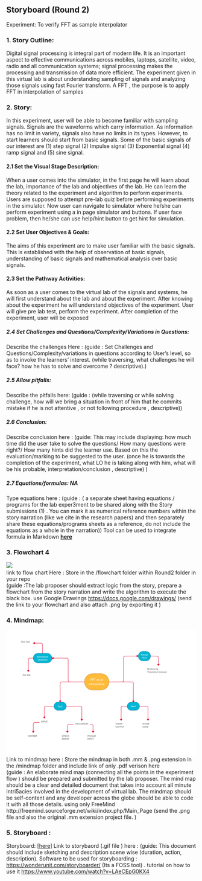 ## Storyboard (Round 2)



Experiment: To verify FFT as sample interpolator

### 1. Story Outline:

Digital signal processing is integral part of modern life. It is an important aspect to effective
communications across mobiles, laptops, satellite, video, radio and all communication systems;
signal processing makes the processing and transmission of data more efficient.
The
experiment given in this virtual lab is about understanding sampling of signals and analyzing those
signals using fast Fourier transform. A FFT , the purpose is to apply FFT in interpolation of samples

### 2. Story:

In this experiment, user will be able to become familiar with sampling signals. Signals are the
waveforms which carry information. As information has no limit in variety, signals also have no
limits in its types. However, to start learners should start from basic signals. Some of the basic
signals of our interest are (1) step signal (2) Impulse signal (3) Exponential signal (4) ramp signal
and (5) sine signal.

#### 2.1 Set the Visual Stage Description:
When a user comes into the simulator, in the first page he will learn about the lab, importance
of the lab and objectives of the lab. He can learn the theory related to the experiment and
algorithm to perform experiments. Users are supposed to attempt pre-lab quiz before
performing experiments in the simulator. Now user can navigate to simulator where he/she can
perform experiment using a in page simulator and buttons. If user face problem, then he/she
can use help/hint button to get hint for simulation.

#### 2.2 Set User Objectives & Goals:
The aims of this experiment are to make user familiar with the basic signals. This is established
with the help of observation of basic signals, understanding of basic signals and mathematical
analysis over basic signals.

#### 2.3 Set the Pathway Activities:

As soon as a user comes to the virtual lab of the signals and systems, he will first understand
about the lab and about the experiment. After knowing about the experiment he will understand
objectives of the experiment. User will give pre lab test, perform the experiment. After
completion of the experiment, user will be exposed

##### 2.4 Set Challenges and Questions/Complexity/Variations in Questions:

Describe the challenges Here : (guide : Set Challenges and Questions/Complexity/variations in questions according to User’s level, so as to invoke the learners’ interest.  (while traversing, what challenges he will face? how he has to solve and overcome ? descriptive).)

##### 2.5 Allow pitfalls:
Describe the pitfalls here: (guide : (while traversing or while solving challenge, how will we bring a situation in front of him that he commits mistake if he is not attentive , or not following procedure , descriptive))

##### 2.6 Conclusion:
Describe conclusion here : (guide: This may include displaying: how much time did the user take to solve the questions/ How many questions were right?/ How many hints did the learner use. Based on this the evaluation/marking to be suggested to the user. (once he is towards the completion of the experiment, what LO he is taking along with him, what will be his probable, interpretation/conclusion , descriptive) )

##### 2.7 Equations/formulas: NA
Type equations here : (guide : ( a separate sheet having equations / programs for the lab exper3ment to be shared along with the Story submissions (1) . You can mark it as numerical reference numbers within the story narration (like we cite in the research papers) and then separately share these equations/programs sheets as a reference, do not include the equations as a whole in the narration))
Tool can be used to integrate formula in Markdown <b> [here](http://latex.codecogs.com/eqneditor/samples/example3.php) </b>


### 3. Flowchart 4
<img src="flowchart/flowchart.png"/><br>
link to flow chart Here : Store in the  /flowchart folder within Round2 folder in your repo
<br>
(guide :The lab proposer should extract logic from the story, prepare a flowchart from the story narration and write the algorithm to execute the black box.  use Google Drawings https://docs.google.com/drawings/ (send the link to your flowchart and also attach .png by exporting it )

### 4. Mindmap:
<img src="mindmap/mindmap.png"/>
 Link to mindmap here : Store the mindmap in both .mm & .png extension in the  /mindmap folder and include link of only .pdf verison here
 <br>
 (guide : An elaborate mind map (connecting all the points in the experiment flow ) should be prepared and submitted by the lab proposer. The mind map should be a clear and detailed document that takes into account all minute intri5acies involved in the development of virtual lab. The mindmap should be self-content and any developer across the globe should be able to code it with all those details. using only FreeMind http://freemind.sourceforge.net/wiki/index.php/Main_Page (send the .png file and also the original .mm extension project file. )

### 5. Storyboard :
Storyboard: <a href="Storyboard/carwiper.gif"> [here]</a>
Link to storybaord (.gif file ) here :
(guide: This document should include sketching and description scene wise (duration, action, description). Software to be used for storyboarding : https://wonderunit.com/storyboarder/ (Its a FOSS tool) . tutorial on how to use it https://www.youtube.com/watch?v=LAeCEpG0KX4
